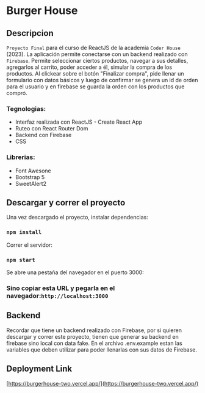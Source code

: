 # Burger House

## Descripcion

`Proyecto Final` para el curso de ReactJS de la academia `Coder House` (2023). La aplicación permite conectarse con un backend realizado con `Firebase`. Permite seleccionar ciertos productos, navegar a sus detalles, agregarlos al carrito, poder acceder a él, simular la compra de los productos. Al clickear sobre el botón "Finalizar compra", pide llenar un formulario con datos básicos y luego de confirmar se genera un id de orden para el usuario y en firebase se guarda la orden con los productos que compró.

### Tegnologias:

- Interfaz realizada con ReactJS - Create React App
- Ruteo con React Router Dom
- Backend con Firebase
- CSS

### Librerias:

- Font Awesone
- Bootstrap 5
- SweetAlert2

## Descargar y correr el proyecto

Una vez descargado el proyecto, instalar dependencias:

### `npm install`

Correr el servidor:

### `npm start`

Se abre una pestaña del navegador en el puerto 3000:

### Sino copiar esta URL y pegarla en el navegador:`http://localhost:3000`

## Backend

Recordar que tiene un backend realizado con Firebase, por si quieren descargar y correr este proyecto, tienen que generar su backend en firebase sino local con data fake. En el archivo .env.example estan las variables que deben utilizar para poder llenarlas con sus datos de Firebase.

## Deployment Link

[https://burgerhouse-two.vercel.app/](https://burgerhouse-two.vercel.app/)
